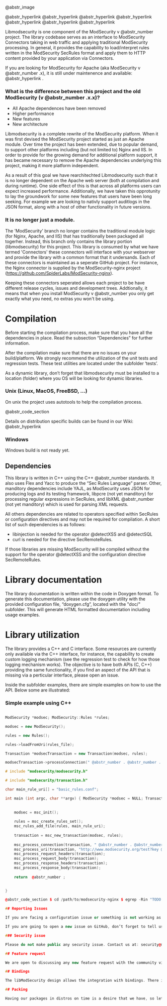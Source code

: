 @abstr_image 

@abstr_hyperlink @abstr_hyperlink @abstr_hyperlink @abstr_hyperlink @abstr_hyperlink @abstr_hyperlink @abstr_hyperlink 

Libmodsecurity is one component of the ModSecurity v @abstr_number project. The library codebase serves as an interface to ModSecurity Connectors taking in web traffic and applying traditional ModSecurity processing. In general, it provides the capability to load/interpret rules written in the ModSecurity SecRules format and apply them to HTTP content provided by your application via Connectors.

If you are looking for ModSecurity for Apache (aka ModSecurity v @abstr_number .x), it is still under maintenence and available: @abstr_hyperlink .

### What is the difference between this project and the old ModSecurity (v @abstr_number .x.x)?

  * All Apache dependences have been removed
  * Higher performance
  * New features
  * New architecture



Libmodsecurity is a complete rewrite of the ModSecurity platform. When it was first devised the ModSecurity project started as just an Apache module. Over time the project has been extended, due to popular demand, to support other platforms including (but not limited to) Nginx and IIS. In order to provide for the growing demand for additional platform support, it has became necessary to remove the Apache dependencies underlying this project, making it more platform independent.

As a result of this goal we have rearchitechted Libmodsecurity such that it is no longer dependent on the Apache web server (both at compilation and during runtime). One side effect of this is that across all platforms users can expect increased performance. Additionally, we have taken this opprotunity to lay the groundwork for some new features that users have been long seeking. For example we are looking to nativly support auditlogs in the JSON format, along with a host of other functionality in future versions.

### It is no longer just a module.

The 'ModSecurity' branch no longer contains the traditional module logic (for Nginx, Apache, and IIS) that has traditionally been packaged all togerher. Instead, this branch only contains the library portion (libmodsecurity) for this project. This library is consumed by what we have termed 'Connectors' these connectors will interface with your webserver and provide the library with a common format that it undersands. Each of these connectors is maintained as a seperate GitHub project. For instance, the Nginx connector is supplied by the ModSecurity-nginx project (https://github.com/SpiderLabs/ModSecurity-nginx).

Keeping these connectors seperated allows each project to be have different release cycles, issues and development trees. Addtionally, it means that when you install ModSecurity v @abstr_number you only get exactly what you need, no extras you won't be using.

# Compilation

Before starting the compilation process, make sure that you have all the dependencies in place. Read the subsection “Dependencies” for further information.

After the compilation make sure that there are no issues on your build/platform. We strongly recommend the utilization of the unit tests and regression tests. These test utilities are located under the subfolder ‘tests’.

As a dynamic library, don’t forget that libmodsecurity must be installed to a location (folder) where you OS will be looking for dynamic libraries.

### Unix (Linux, MacOS, FreeBSD, …)

On unix the project uses autotools to help the compilation process.

@abstr_code_section 

Details on distribution specific builds can be found in our Wiki: @abstr_hyperlink 

### Windows

Windows build is not ready yet.

## Dependencies

This library is written in C++ using the C++ @abstr_number standards. It also uses Flex and Yacc to produce the “Sec Rules Language” parser. Other, manditory dependencies include YAJL, as ModSecurity uses JSON for producing logs and its testing framework, libpcre (not yet manditory) for processing regular expressions in SecRules, and libXML @abstr_number (not yet manditory) which is used for parsing XML requests.

All others dependencies are related to operators specified within SecRules or configuration directives and may not be required for compilation. A short list of such dependencies is as follows:

  * libinjection is needed for the operator @detectXSS and @detectSQL
  * curl is needed for the directive SecRemoteRules.



If those libraries are missing ModSecurity will be compiled without the support for the operator @detectXSS and the configuration directive SecRemoteRules.

# Library documentation

The library documentation is written within the code in Doxygen format. To generate this documentation, please use the doxygen utility with the provided configuration file, “doxygen.cfg”, located with the "doc/" subfolder. This will generate HTML formatted documentation including usage examples.

# Library utilization

The library provides a C++ and C interface. Some resources are currently only available via the C++ interface, for instance, the capability to create custom logging mechanism (see the regression test to check for how those logging mechanism works). The objective is to have both APIs (C, C++) providing the same functionality, if you find an aspect of the API that is missing via a perticular interface, please open an issue.

Inside the subfolder examples, there are simple examples on how to use the API. Below some are illustrated:

### Simple example using C++

```c++ using ModSecurity::ModSecurity; using ModSecurity::Rules; using ModSecurity::Transaction;

ModSecurity *modsec; ModSecurity::Rules *rules;

modsec = new ModSecurity();

rules = new Rules();

rules->loadFromUri(rules_file);

Transaction *modsecTransaction = new Transaction(modsec, rules);

modsecTransaction->processConnection(" @abstr_number . @abstr_number . @abstr_number . @abstr_number "); if (modsecTransaction->intervention()) { std::cout << "There is an intervention" << std::endl; } @abstr_code_section c

# include "modsecurity/modsecurity.h"

# include "modsecurity/transaction.h"

char main_rule_uri[] = "basic_rules.conf";

int main (int argc, char **argv) { ModSecurity *modsec = NULL; Transaction *transaction = NULL; Rules *rules = NULL;
    
    
    modsec = msc_init();
    
    rules = msc_create_rules_set();
    msc_rules_add_file(rules, main_rule_uri);
    
    transaction = msc_new_transaction(modsec, rules);
    
    msc_process_connection(transaction, " @abstr_number . @abstr_number . @abstr_number . @abstr_number ");
    msc_process_uri(transaction, "http://www.modsecurity.org/test?key @abstr_number =value @abstr_number &key @abstr_number =value @abstr_number &key @abstr_number =value @abstr_number &test=args&test=test");
    msc_process_request_headers(transaction);
    msc_process_request_body(transaction);
    msc_process_response_headers(transaction);
    msc_process_response_body(transaction);
    
    return  @abstr_number ;
    

}

@abstr_code_section $ cd /path/to/modsecurity-nginx $ egrep -Rin "TODO|FIXME" -R * @abstr_code_section shell $ cd /path/to/your/ModSecurity $ git submodule foreach git pull $ cd test $ ./regression-tests $ ./unit-tests @abstr_code_section shell $ export CFLAGS="-g -O @abstr_number " $ ./build.sh $ ./configure $ make $ sudo make install ```

## Reporting Issues

If you are facing a configuration issue or something is not working as you expected to be, please use the ModSecurity user’s mailing list. Issues on GitHub are also welcomed, but we prefer to have user ask questions on the mailing list first so that you can reach an entire community. Also don’t forget to look for existing issues before open a new one.

If you are going to open a new issue on GitHub, don’t forget to tell us the version of your libmodsecurity and the version of a specific connector if there is one.

### Security issue

Please do not make public any security issue. Contact us at: security@modsecurity.org reporting the issue. Once the problem is fixed your credit will be given.

## Feature request

We are open to discussing any new feature request with the community via the mailing lists. You can alternativly, feel free to open GitHub issues requesting new features. Before opening a new issue, please check if there is one already opened on the same topic.

## Bindings

The libModSecurity design allows the integration with bindings. There is an effort to avoid brake the API [binary] compatibility to make an easy integration with possible bindings. Currently, there are two notable projects maintained by the community: * Python - https://github.com/actions-security/pymodsecurity * Varnish - https://github.com/xdecock/vmod-modsecurity

## Packing

Having our packages in distros on time is a desire that we have, so let us know if there is anything we can do to facilitate your work as a packager.
